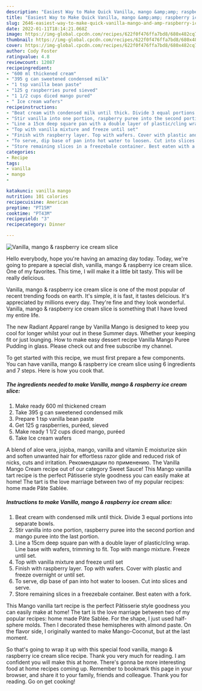 ```yaml
---
description: "Easiest Way to Make Quick Vanilla, mango &amp;amp; raspberry ice cream slice"
title: "Easiest Way to Make Quick Vanilla, mango &amp;amp; raspberry ice cream slice"
slug: 2646-easiest-way-to-make-quick-vanilla-mango-and-amp-raspberry-ice-cream-slice
date: 2022-01-11T18:14:21.068Z
image: https://img-global.cpcdn.com/recipes/622f0f476ffa7bd8/680x482cq70/vanilla-mango-raspberry-ice-cream-slice-recipe-main-photo.jpg
thumbnail: https://img-global.cpcdn.com/recipes/622f0f476ffa7bd8/680x482cq70/vanilla-mango-raspberry-ice-cream-slice-recipe-main-photo.jpg
cover: https://img-global.cpcdn.com/recipes/622f0f476ffa7bd8/680x482cq70/vanilla-mango-raspberry-ice-cream-slice-recipe-main-photo.jpg
author: Cody Foster
ratingvalue: 4.8
reviewcount: 12087
recipeingredient:
- "600 ml thickened cream"
- "395 g can sweetened condensed milk"
- "1 tsp vanilla bean paste"
- "125 g raspberries pured sieved"
- "1 1/2 cups diced mango pured"
- " Ice cream wafers"
recipeinstructions:
- "Beat cream with condensed milk until thick. Divide 3 equal portions into separate bowls."
- "Stir vanilla into one portion, raspberry puree into the second portion and mango puree into the last portion."
- "Line a 15cm deep square pan with a double layer of plastic/cling wrap. Line base with wafers, trimming to fit. Top with mango mixture. Freeze until set."
- "Top with vanilla mixture and freeze until set"
- "Finish with raspberry layer. Top with wafers. Cover with plastic and freeze overnight or until set."
- "To serve, dip base of pan into hot water to loosen. Cut into slices and serve."
- "Store remaining slices in a freezebale container. Best eaten with a fork."
categories:
- Recipe
tags:
- vanilla
- mango
- 

katakunci: vanilla mango  
nutrition: 101 calories
recipecuisine: American
preptime: "PT15M"
cooktime: "PT43M"
recipeyield: "3"
recipecategory: Dinner

---
```



![Vanilla, mango &amp; raspberry ice cream slice](https://img-global.cpcdn.com/recipes/622f0f476ffa7bd8/680x482cq70/vanilla-mango-raspberry-ice-cream-slice-recipe-main-photo.jpg)

Hello everybody, hope you're having an amazing day today. Today, we're going to prepare a special dish, vanilla, mango &amp; raspberry ice cream slice. One of my favorites. This time, I will make it a little bit tasty. This will be really delicious.

Vanilla, mango &amp; raspberry ice cream slice is one of the most popular of recent trending foods on earth. It's simple, it is fast, it tastes delicious. It's appreciated by millions every day. They're fine and they look wonderful. Vanilla, mango &amp; raspberry ice cream slice is something that I have loved my entire life.

The new Radiant Apparel range by Vanilla Mango is designed to keep you cool for longer whilst your out in these Summer days. Whether your keeping fit or just lounging. How to make easy dessert recipe Vanilla Mango Puree Pudding in glass. Please check out and free subscribe my channel.


To get started with this recipe, we must first prepare a few components. You can have vanilla, mango &amp; raspberry ice cream slice using 6 ingredients and 7 steps. Here is how you cook that.

<!--inarticleads1-->

##### The ingredients needed to make Vanilla, mango &amp; raspberry ice cream slice:

1. Make ready 600 ml thickened cream
1. Take 395 g can sweetened condensed milk
1. Prepare 1 tsp vanilla bean paste
1. Get 125 g raspberries, puréed, sieved
1. Make ready 1 1/2 cups diced mango, puréed
1. Take  Ice cream wafers


A blend of aloe vera, jojoba, mango, vanilla and vitamin E moisturize skin and soften unwanted hair for effortless razor glide and reduced risk of nicks, cuts and irritation. Рекомендации по применению. The Vanilla Mango Cream recipe out of our category Sweet Sauce! This Mango vanilla tart recipe is the perfect Pâtisserie style goodness you can easily make at home! The tart is the love marriage between two of my popular recipes: home made Pâte Sablée. 

<!--inarticleads2-->

##### Instructions to make Vanilla, mango &amp; raspberry ice cream slice:

1. Beat cream with condensed milk until thick. Divide 3 equal portions into separate bowls.
1. Stir vanilla into one portion, raspberry puree into the second portion and mango puree into the last portion.
1. Line a 15cm deep square pan with a double layer of plastic/cling wrap. Line base with wafers, trimming to fit. Top with mango mixture. Freeze until set.
1. Top with vanilla mixture and freeze until set
1. Finish with raspberry layer. Top with wafers. Cover with plastic and freeze overnight or until set.
1. To serve, dip base of pan into hot water to loosen. Cut into slices and serve.
1. Store remaining slices in a freezebale container. Best eaten with a fork.


This Mango vanilla tart recipe is the perfect Pâtisserie style goodness you can easily make at home! The tart is the love marriage between two of my popular recipes: home made Pâte Sablée. For the shape, I just used half-sphere molds. Then I decorated these hemispheres with almond paste. On the flavor side, I originally wanted to make Mango-Coconut, but at the last moment. 

So that's going to wrap it up with this special food vanilla, mango &amp; raspberry ice cream slice recipe. Thank you very much for reading. I am confident you will make this at home. There's gonna be more interesting food at home recipes coming up. Remember to bookmark this page in your browser, and share it to your family, friends and colleague. Thank you for reading. Go on get cooking!
